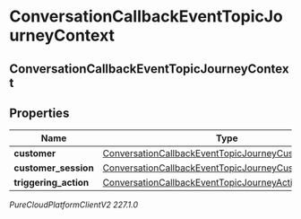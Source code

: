 # ConversationCallbackEventTopicJourneyContext

## ConversationCallbackEventTopicJourneyContext

## Properties

|Name | Type | Description | Notes|
|------------ | ------------- | ------------- | -------------|
| **customer** | [ConversationCallbackEventTopicJourneyCustomer](ConversationCallbackEventTopicJourneyCustomer) |  | [optional] |
| **customer_session** | [ConversationCallbackEventTopicJourneyCustomerSession](ConversationCallbackEventTopicJourneyCustomerSession) |  | [optional] |
| **triggering_action** | [ConversationCallbackEventTopicJourneyAction](ConversationCallbackEventTopicJourneyAction) |  | [optional] |



_PureCloudPlatformClientV2 227.1.0_
